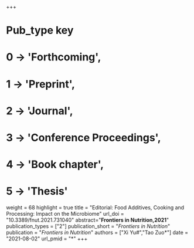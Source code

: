 +++
# Pub_type key
# 0 -> 'Forthcoming',
# 1 -> 'Preprint',
# 2 -> 'Journal',
# 3 -> 'Conference Proceedings',
# 4 -> 'Book chapter',
# 5 -> 'Thesis'

weight = 68
highlight = true
title = "Editorial: Food Additives, Cooking and Processing: Impact on the Microbiome"
url_doi = "10.3389/fnut.2021.731040"
abstract="**Frontiers in Nutrition,2021**"
publication_types = ["2"]
publication_short = "*Frontiers in Nutrition*"
publication = "*Frontiers in Nutrition*"
authors = ["Xi Yu#","Tao Zuo*"]
date = "2021-08-02"
url_pmid = "*"
+++
